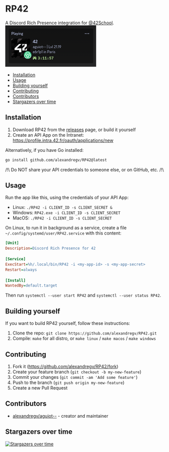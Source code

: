 # RP42

A Discord Rich Presence integration for [@42School](https://github.com/42School).  
![Screenshot](https://raw.githubusercontent.com/alexandregv/RP42/refs/heads/master/screenshot.png)

<!--TOC-->

- [Installation](#installation)
- [Usage](#usage)
- [Building yourself](#building-yourself)
- [Contributing](#contributing)
- [Contributors](#contributors)
- [Stargazers over time](#stargazers-over-time)

<!--TOC-->

## Installation

1. Download RP42 from the [releases](https://github.com/alexandregv/RP42/releases) page, or build it yourself
2. Create an API App on the Intranet: https://profile.intra.42.fr/oauth/applications/new

Alternatively, if you have Go installed:

```bash
go install github.com/alexandregv/RP42@latest
```

/!\ Do NOT share your API credentials to someone else, or on GitHub, etc. /!\

## Usage

Run the app like this, using the credentials of your API App:

- Linux: `./RP42 -i CLIENT_ID -s CLIENT_SECRET &`
- Windows: `RP42.exe -i CLIENT_ID -s CLIENT_SECRET`
- MacOS: `./RP42 -i CLIENT_ID -s CLIENT_SECRET`

On Linux, to run it in background as a service, create a file `~/.config/systemd/user/RP42.service` with this content:

```ini
[Unit]
Description=Discord Rich Presence for 42

[Service]
ExecStart=%h/.local/bin/RP42 -i <my-app-id> -s <my-app-secret>
Restart=always

[Install]
WantedBy=default.target
```

Then run `systemctl --user start RP42` and `systemctl --user status RP42`.

## Building yourself

If you want to build RP42 yourself, follow these instructions:

1. Clone the repo: `git clone https://github.com/alexandregv/RP42.git`
2. Compile: `make` for all distro, or `make linux` / `make macos` / `make windows`

## Contributing

1. Fork it (<https://github.com/alexandregv/RP42/fork>)
2. Create your feature branch (`git checkout -b my-new-feature`)
3. Commit your changes (`git commit -am 'Add some feature'`)
4. Push to the branch (`git push origin my-new-feature`)
5. Create a new Pull Request

## Contributors

- [alexandregv/aguiot--](https://github.com/alexandregv) - creator and maintainer

## Stargazers over time

[![Stargazers over time](https://starchart.cc/alexandregv/RP42.svg?variant=adaptive)](https://starchart.cc/alexandregv/RP42)
